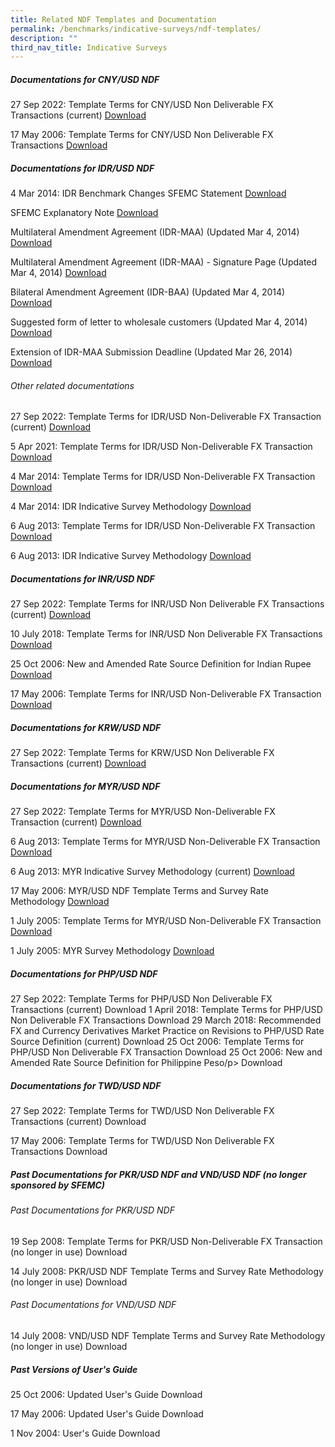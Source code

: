 ```yaml
---
title: Related NDF Templates and Documentation
permalink: /benchmarks/indicative-surveys/ndf-templates/
description: ""
third_nav_title: Indicative Surveys
---
```

##### Documentations for CNY/USD NDF #####
27 Sep 2022: Template Terms for CNY/USD Non Deliverable FX Transactions (current)
[Download](/files/Indicative%20Survey/NDF/CNY-USD/2022-09-27-CNY%20Template%20Rev%202006.pdf)

17 May 2006: Template Terms for CNY/USD Non Deliverable FX Transactions
[Download](/files/Indicative%20Survey/NDF/CNY-USD/2006-05-17-CNY_USD%20NDF%20Template%20(17%20Mar%202006).pdf)

##### Documentations for IDR/USD NDF #####
4 Mar 2014: IDR Benchmark Changes
SFEMC Statement
[Download](/files/Indicative%20Survey/NDF/IDR%20USD/2014-03-14-SFEMC_Statement_dtd_4_Mar_2014.pdf)

SFEMC Explanatory Note
[Download](/files/Indicative%20Survey/NDF/IDR%20USD/2014-03-14-SFEMC%20Explanatory%20Note%20dtd%204%20Mar%202014.pdf)

Multilateral Amendment Agreement (IDR-MAA) (Updated Mar 4, 2014)
[Download](/files/Indicative%20Survey/NDF/IDR%20USD/2014-03-14-Multilateral%20Amendment%20Agreement.pdf)

Multilateral Amendment Agreement (IDR-MAA) - Signature Page (Updated Mar 4, 2014)
[Download](/files/Indicative%20Survey/NDF/IDR%20USD/2014-03-14-IDR-MAA%20Signature%20Page%20dtd%204%20Mar%202014.docx)

Bilateral Amendment Agreement (IDR-BAA) (Updated Mar 4, 2014)
[Download](/files/Indicative%20Survey/NDF/IDR%20USD/2014-03-14-IDR-BAA%20dtd%204%20Mar%202014.docx)

Suggested form of letter to wholesale customers (Updated Mar 4, 2014)
[Download](/files/Indicative%20Survey/NDF/IDR%20USD/2014-03-14-IDR-MAA%20Post-Pub%20Letter%204%20Mar%202014.docx)

Extension of IDR-MAA Submission Deadline (Updated Mar 26, 2014)
[Download](/files/Indicative%20Survey/NDF/IDR%20USD/2014-03-14-Extension_of_IDR-MAA_Submission_Deadline.pdf)

###### Other related documentations ######
27 Sep 2022: Template Terms for IDR/USD Non-Deliverable FX Transaction (current)
[Download](/files/Indicative%20Survey/NDF/IDR%20USD/2022-09-27-IDR%20NDF%20Template%20Rev%20%202014.pdf)

5 Apr 2021: Template Terms for IDR/USD Non-Deliverable FX Transaction
[Download](/files/Indicative%20Survey/NDF/IDR%20USD/2021-04-05-Template%20Terms%20for%20IDRUSD%20Non-Deliverable%20FX%20Transaction_IDR%20NDF%20Template%20Rev%202014.pdf)

4 Mar 2014: Template Terms for IDR/USD Non-Deliverable FX Transaction
[Download](/files/Indicative%20Survey/NDF/IDR%20USD/2014-03-04-IDR%20NDF%20Template%20Rev%20dtd%204%20Mar%202014.pdf)

4 Mar 2014: IDR Indicative Survey Methodology
[Download](/files/Indicative%20Survey/NDF/IDR%20USD/2014-03-04-IDR%20Methodology%20Rev%20dtd%204%20Mar%202014.pdf)

6 Aug 2013: Template Terms for IDR/USD Non-Deliverable FX Transaction
[Download](/files/Indicative%20Survey/NDF/IDR%20USD/2013-08-06-IDR%20USD%20NDF%20template%20dtd%206%20Aug%202013.pdf)

6 Aug 2013: IDR Indicative Survey Methodology
[Download](/files/Indicative%20Survey/NDF/IDR%20USD/2013-08-06-IDR%20Indicative%20Survey%20Methodology.pdf)

##### Documentations for INR/USD NDF #####
27 Sep 2022: Template Terms for INR/USD Non Deliverable FX Transactions (current)
[Download](/files/Indicative%20Survey/NDF/INR-USD/2022-09-27-INR%20Template%20Rev%202018.pdf)

10 July 2018: Template Terms for INR/USD Non Deliverable FX Transactions
[Download](/files/Indicative%20Survey/NDF/INR-USD/2018-07-10-INR_USD%20NDF%20Template%20(10%20July%202018).pdf)

25 Oct 2006: New and Amended Rate Source Definition for Indian Rupee
[Download](/files/Indicative%20Survey/NDF/INR-USD/2006-10-25-New%20and%20Amended%20Rate%20Source%20Definition.pdf)

17 May 2006: Template Terms for INR/USD Non-Deliverable FX Transaction
[Download](/files/Indicative%20Survey/NDF/INR-USD/2006-05-17-INR%20Template%20Rev%20dtd%2017%20May%202006.pdf)

##### Documentations for KRW/USD NDF ##### 
27 Sep 2022: Template Terms for KRW/USD Non Deliverable FX Transactions (current)
[Download](/files/Indicative%20Survey/NDF/KRW-USD/2022-09-27-KRW%20Template%20Rev%202006.pdf)

##### Documentations for MYR/USD NDF #####
27 Sep 2022: Template Terms for MYR/USD Non-Deliverable FX Transaction (current)
[Download](/files/Indicative%20Survey/NDF/MYR-USD/2022-09-27-MYR%20NDF%20Template%20Rev%202016.pdf)

6 Aug 2013: Template Terms for MYR/USD Non-Deliverable FX Transaction
[Download](/files/Indicative%20Survey/NDF/MYR-USD/2013-08-06-MYR%20USD%20NDF%20Template%20dtd%206%20Aug%202013.pdf)

6 Aug 2013: MYR Indicative Survey Methodology (current)
[Download](/files/Indicative%20Survey/NDF/MYR-USD/2013-08-06-MYR%20Indicative%20Survey%20Methodology.pdf)

17 May 2006: MYR/USD NDF Template Terms and Survey Rate Methodology
[Download](/files/Indicative%20Survey/NDF/MYR-USD/2006-05-17-MYR%20Doc%20Package%20dtd%2017%20May%202006.pdf)

1 July 2005: Template Terms for MYR/USD Non-Deliverable FX Transaction
[Download](/files/Indicative%20Survey/NDF/MYR-USD/2005-07-01-MYR%20Confirmation%20Template%20dtd%201%20July%202005.pdf)

1 July 2005: MYR Survey Methodology
[Download](/files/Indicative%20Survey/NDF/MYR-USD/2005-07-01-MYR%20Survey%20Methodology%20dtd%201%20July%202005.pdf)

##### Documentations for PHP/USD NDF #####
27 Sep 2022: Template Terms for PHP/USD Non Deliverable FX Transactions (current)
Download 
1 April 2018: Template Terms for PHP/USD Non Deliverable FX Transactions
Download 
29 March 2018: Recommended FX and Currency Derivatives Market Practice on Revisions to PHP/USD Rate Source Definition (current)
Download 
25 Oct 2006: Template Terms for PHP/USD Non Deliverable FX Transaction
Download 
25 Oct 2006: New and Amended Rate Source Definition for Philippine Peso/p>
Download 
##### Documentations for TWD/USD NDF #####
27 Sep 2022: Template Terms for TWD/USD Non Deliverable FX Transactions (current)
Download 

17 May 2006: Template Terms for TWD/USD Non Deliverable FX Transactions
Download 

##### Past Documentations for PKR/USD NDF and VND/USD NDF (no longer sponsored by SFEMC) #####
###### Past Documentations for PKR/USD NDF ######
19 Sep 2008: Template Terms for PKR/USD Non-Deliverable FX Transaction (no longer in use)
Download 

14 July 2008: PKR/USD NDF Template Terms and Survey Rate Methodology (no longer in use)
Download 

###### Past Documentations for VND/USD NDF ######
14 July 2008: VND/USD NDF Template Terms and Survey Rate Methodology (no longer in use)
Download 

##### Past Versions of User's Guide #####

25 Oct 2006: Updated User's Guide
Download 

17 May 2006: Updated User's Guide
Download 

1 Nov 2004: User's Guide
Download